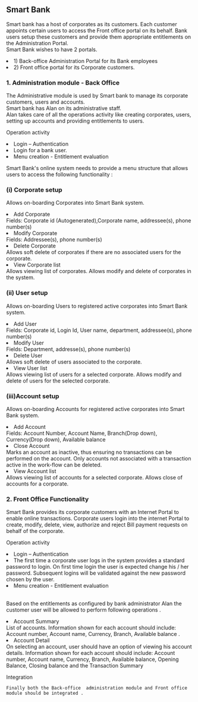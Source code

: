 ## Smart Bank
Smart bank has a host of corporates as its customers. Each customer appoints certain users to access the Front office portal on its behalf. Bank users setup these customers and provide them appropriate entitlements on the Administration Portal.
<br> Smart Bank wishes to have 2 portals. 
<li> 1) Back-office Administration Portal for its Bank employees 
<li> 2) Front office portal for its Corporate customers.
   

  ###        1. Administration module - Back Office	
    
The Administrative module is used by Smart bank to manage its corporate customers, users and accounts.
<br> Smart bank has Alan on its administrative staff. 
<br> Alan takes care of all the operations activity like creating corporates, users, setting up accounts and providing entitlements to users.

Operation activity
<li> Login – Authentication
<li> Login for a bank user. 
<li> Menu creation - Entitlement evaluation

 Smart Bank's online system needs to provide a menu structure that allows users to access the following functionality :

    
 ###  (i) Corporate setup 
Allows on-boarding Corporates into Smart Bank system.
  <li> Add Corporate
<br> Fields: Corporate id (Autogenerated),Corporate name, addressee(s), phone number(s)
   <li> Modify Corporate
<br> Fields: Addressee(s), phone number(s)
  <li> Delete Corporate
<br> Allows soft delete of corporates if there are no associated users for the corporate.
  <li> View Corporate list
<br> Allows viewing list of corporates. Allows modify and delete of corporates in the system.

###   (ii) User setup   
  Allows on-boarding Users to registered active corporates into Smart Bank system.
  <li> Add User
<br> Fields: Corporate id, Login Id, User name, department, addressee(s), phone number(s)
  <li> Modify User
<br> Fields: Department, addresse(s), phone number(s)
  <li> Delete User 
<br> Allows soft delete of users associated to the corporate. 
  <li> View User list
<br> Allows viewing list of users for a selected corporate. Allows modify and delete of users for the selected corporate.

###  (iii)Account setup 
Allows on-boarding Accounts for registered active corporates into Smart Bank system.
  <li> Add Account
<br> Fields: Account Number, Account Name, Branch(Drop down), Currency(Drop down), Available balance
  <li> Close Account
<br> Marks an account as inactive, thus ensuring no transactions can be performed on the account. Only accounts not associated with a transaction active in the work-flow can be deleted. 
 <li> View Account list
<br> Allows viewing list of accounts for a selected corporate. Allows close of accounts for a corporate.

###     2. Front Office Functionality	
Smart Bank provides its corporate customers with an Internet Portal to enable online transactions. Corporate users login into the internet Portal to create, modify, delete, view, authorize and reject Bill payment requests on behalf of the corporate.

Operation activity
<li> Login – Authentication
<li> The first time a corporate user logs in the system provides a standard  password to login. On first time login  the user is expected change his / her password. Subsequent logins will be validated against the new password chosen by the user.
<li> Menu creation - Entitlement evaluation
  
<br> Based on the entitlements as configured by bank administrator Alan  the customer user will be allowed to perform following operations .
  <li> Account Summary
<br> List of accounts. Information shown for each account should include: Account number, Account name, Currency, Branch, Available balance .
  <li> Account Detail
<br> On selecting an account, user should have an option of viewing his account details. Information shown for each account should include: Account number, Account name, Currency, Branch, Available balance, Opening Balance, Closing balance and the Transaction Summary

 Integration
              
    Finally both the Back-office  administration module and Front office module should be integrated .
